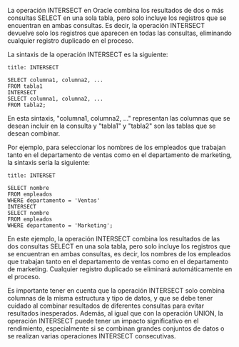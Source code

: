 La operación INTERSECT en Oracle combina los resultados de dos o más consultas SELECT en una sola tabla, pero solo incluye los registros que se encuentran en ambas consultas. Es decir, la operación INTERSECT devuelve solo los registros que aparecen en todas las consultas, eliminando cualquier registro duplicado en el proceso.

La sintaxis de la operación INTERSECT es la siguiente:

```ad-important
title: INTERSECT
```
```
SELECT columna1, columna2, ...
FROM tabla1
INTERSECT
SELECT columna1, columna2, ...
FROM tabla2;
```

En esta sintaxis, "columna1, columna2, ..." representan las columnas que se desean incluir en la consulta y "tabla1" y "tabla2" son las tablas que se desean combinar.

Por ejemplo, para seleccionar los nombres de los empleados que trabajan tanto en el departamento de ventas como en el departamento de marketing, la sintaxis sería la siguiente:

```ad-example
title: INTERSET
```
```
SELECT nombre
FROM empleados
WHERE departamento = 'Ventas'
INTERSECT
SELECT nombre
FROM empleados
WHERE departamento = 'Marketing';
```

En este ejemplo, la operación INTERSECT combina los resultados de las dos consultas SELECT en una sola tabla, pero solo incluye los registros que se encuentran en ambas consultas, es decir, los nombres de los empleados que trabajan tanto en el departamento de ventas como en el departamento de marketing. Cualquier registro duplicado se eliminará automáticamente en el proceso.

Es importante tener en cuenta que la operación INTERSECT solo combina columnas de la misma estructura y tipo de datos, y que se debe tener cuidado al combinar resultados de diferentes consultas para evitar resultados inesperados. Además, al igual que con la operación UNION, la operación INTERSECT puede tener un impacto significativo en el rendimiento, especialmente si se combinan grandes conjuntos de datos o se realizan varias operaciones INTERSECT consecutivas.